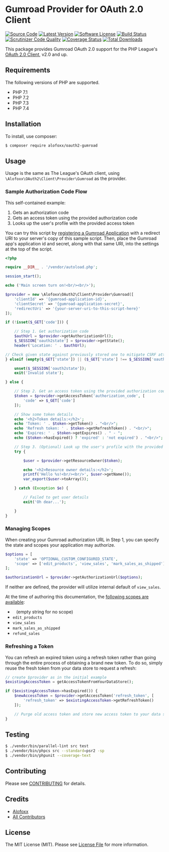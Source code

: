 # Gumroad Provider for OAuth 2.0 Client
[![Source Code](http://img.shields.io/badge/source-alofoxx/oauth2--gumroad-blue.svg?style=flat-square)](https://github.com/alofoxx/oauth2-gumroad)
[![Latest Version](https://img.shields.io/github/release/alofoxx/oauth2-gumroad.svg?style=flat-square)](https://github.com/alofoxx/oauth2-gumroad/releases)
[![Software License](https://img.shields.io/badge/license-MIT-brightgreen.svg?style=flat-square)](LICENSE.md)
[![Build Status](https://img.shields.io/travis/alofoxx/oauth2-gumroad/master.svg?style=flat-square)](https://travis-ci.org/alofoxx/oauth2-gumroad)
[![Scrutinizer Code Quality](https://scrutinizer-ci.com/g/Alofoxx/oauth2-gumroad/badges/quality-score.png?b=master)](https://scrutinizer-ci.com/g/Alofoxx/oauth2-gumroad/?branch=master)
[![Coverage Status](https://coveralls.io/repos/github/Alofoxx/oauth2-gumroad/badge.svg?branch=master)](https://coveralls.io/github/Alofoxx/oauth2-gumroad?branch=master)
[![Total Downloads](https://img.shields.io/packagist/dt/alofoxx/oauth2-gumroad.svg?style=flat-square)](https://packagist.org/packages/alofoxx/oauth2-gumroad)

This package provides Gumroad OAuth 2.0 support for the PHP League's [OAuth 2.0 Client](https://github.com/thephpleague/oauth2-client), v2.0 and up.

## Requirements

The following versions of PHP are supported.

* PHP 7.1
* PHP 7.2
* PHP 7.3
* PHP 7.4

## Installation

To install, use composer:

```bash
$ composer require alofoxx/oauth2-gumroad
```

## Usage

Usage is the same as The League's OAuth client, using `\Alofoxx\OAuth2\Client\Provider\Gumroad` as the provider.

### Sample Authorization Code Flow

This self-contained example:

1. Gets an authorization code
1. Gets an access token using the provided authorization code
1. Looks up the user's profile with the provided access token

You can try this script by [registering a Gumroad Application](https://gumroad.com/settings/advanced#application-form) with a redirect URI to your server's copy of this sample script. Then, place the Gumroad app's application id and secret, along with that same URI, into the settings at the top of the script.

```php
<?php

require __DIR__ . '/vendor/autoload.php';

session_start();

echo ('Main screen turn on!<br/><br/>');

$provider = new \Alofoxx\OAuth2\Client\Provider\Gumroad([
    'clientId' => '{gumroad-application-id}',
    'clientSecret' => '{gumroad-application-secret}',
    'redirectUri' => '{your-server-uri-to-this-script-here}'
]);

if (!isset($_GET['code'])) {

    // Step 1. Get authorization code
    $authUrl = $provider->getAuthorizationUrl();
    $_SESSION['oauth2state'] = $provider->getState();
    header('Location: ' . $authUrl);

// Check given state against previously stored one to mitigate CSRF attack
} elseif (empty($_GET['state']) || ($_GET['state'] !== $_SESSION['oauth2state'])) {

    unset($_SESSION['oauth2state']);
    exit('Invalid state');

} else {

    // Step 2. Get an access token using the provided authorization code
    $token = $provider->getAccessToken('authorization_code', [
        'code' => $_GET['code']
    ]);

    // Show some token details
    echo '<h2>Token details:</h2>';
    echo 'Token: ' . $token->getToken() . "<br/>";
    echo 'Refresh token: ' . $token->getRefreshToken() . "<br/>";
    echo 'Expires: ' . $token->getExpires() . " - ";
    echo ($token->hasExpired() ? 'expired' : 'not expired') . "<br/>";

    // Step 3. (Optional) Look up the user's profile with the provided token
    try {

        $user = $provider->getResourceOwner($token);

        echo '<h2>Resource owner details:</h2>';
        printf('Hello %s!<br/><br/>', $user->getName());
        var_export($user->toArray());

    } catch (Exception $e) {

        // Failed to get user details
        exit('Oh dear...');

    }
}
```

### Managing Scopes

When creating your Gumroad authorization URL in Step 1, you can specify the state and scopes your application may authorize.

```php
$options = [
    'state' => 'OPTIONAL_CUSTOM_CONFIGURED_STATE',
    'scope' => ['edit_products', 'view_sales', 'mark_sales_as_shipped'] // array or string
];

$authorizationUrl = $provider->getAuthorizationUrl($options);
```
If neither are defined, the provider will utilize internal default of `view_sales`.

At the time of authoring this documentation, the [following scopes are available](https://gumroad.com/api#api-scopes):

- ` `  (empty string for no scope)
- `edit_products`
- `view_sales` 
- `mark_sales_as_shipped`
- `refund_sales`

### Refreshing a Token

You can refresh an expired token using a refresh token rather than going through the entire process of obtaining a brand new token. To do so, simply reuse the fresh token from your data store to request a refresh:

```php
// create $provider as in the initial example
$existingAccessToken = getAccessTokenFromYourDataStore();

if ($existingAccessToken->hasExpired()) {
    $newAccessToken = $provider->getAccessToken('refresh_token', [
        'refresh_token' => $existingAccessToken->getRefreshToken()
    ]);

    // Purge old access token and store new access token to your data store.
}
```

## Testing

``` bash
$ ./vendor/bin/parallel-lint src test
$ ./vendor/bin/phpcs src --standard=psr2 -sp
$ ./vendor/bin/phpunit --coverage-text
```

## Contributing

Please see [CONTRIBUTING](https://github.com/alofoxx/oauth2-gumroad/blob/master/CONTRIBUTING.md) for details.

## Credits

- [Alofoxx](https://github.com/alofoxx)
- [All Contributors](https://github.com/alofoxx/oauth2-gumroad/contributors)

## License

The MIT License (MIT). Please see [License File](https://github.com/alofoxx/oauth2-gumroad/blob/master/LICENSE) for more information.
